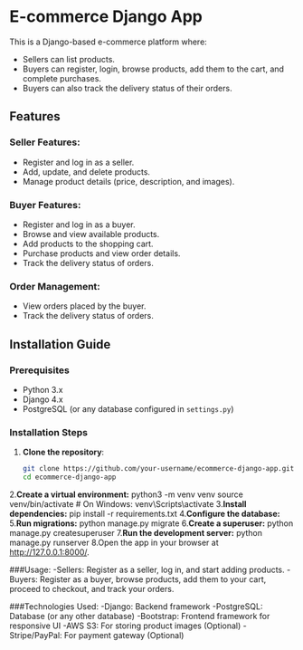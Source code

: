 # E-commerce Django App

This is a Django-based e-commerce platform where:
- Sellers can list products.
- Buyers can register, login, browse products, add them to the cart, and complete purchases.
- Buyers can also track the delivery status of their orders.

## Features

### Seller Features:
- Register and log in as a seller.
- Add, update, and delete products.
- Manage product details (price, description, and images).

### Buyer Features:
- Register and log in as a buyer.
- Browse and view available products.
- Add products to the shopping cart.
- Purchase products and view order details.
- Track the delivery status of orders.

### Order Management:
- View orders placed by the buyer.
- Track the delivery status of orders.

## Installation Guide

### Prerequisites

- Python 3.x
- Django 4.x
- PostgreSQL (or any database configured in `settings.py`)

### Installation Steps

1. **Clone the repository**:
   ```bash
   git clone https://github.com/your-username/ecommerce-django-app.git
   cd ecommerce-django-app
2.**Create a virtual environment:**
  python3 -m venv venv
  source venv/bin/activate  # On Windows: venv\Scripts\activate
3.**Install dependencies:**
pip install -r requirements.txt
4.**Configure the database:**
5.**Run migrations:**
python manage.py migrate
6.**Create a superuser:**
python manage.py createsuperuser
7.**Run the development server:**
python manage.py runserver
8.Open the app in your browser at http://127.0.0.1:8000/.

###Usage:
-Sellers: Register as a seller, log in, and start adding products.
-Buyers: Register as a buyer, browse products, add them to your cart, proceed to checkout, and track your orders.

###Technologies Used:
-Django: Backend framework
-PostgreSQL: Database (or any other database)
-Bootstrap: Frontend framework for responsive UI
-AWS S3: For storing product images (Optional)
-Stripe/PayPal: For payment gateway (Optional)
